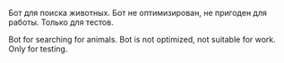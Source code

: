 Бот для поиска животных. Бот не оптимизирован, не пригоден для работы. Только для тестов.

Bot for searching for animals. Bot is not optimized, not suitable for work. Only for testing.
